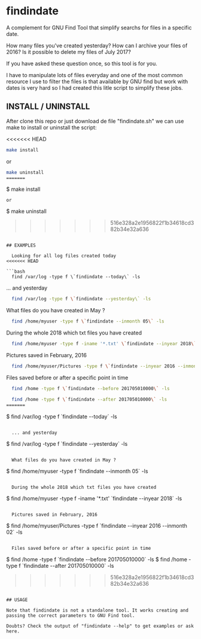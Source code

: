 # findindate

A complement for GNU Find Tool that simplify searchs for files in a specific date.

How many files you've created yesterday? How can I archive your files of 2016?
Is it possible to delete my files of July 2017?

If you have asked these question once, so this tool is for you.

I have to manipulate lots of files everyday and one of the most common resource
I use to filter the files is that available by GNU find but work with dates is
very hard so I had created this litle script to simplify these jobs.

## INSTALL / UNINSTALL

After clone this repo or just download de file "findindate.sh" we can use make to install or uninstall the script:

<<<<<<< HEAD
```bash
make install
```

or

```bash
make uninstall
=======
```
$ make install
```
or
```
$ make uninstall
>>>>>>> 516e328a2e1956822f1b34618cd382b34e32a636
```

## EXAMPLES

  Looking for all log files created today
<<<<<<< HEAD

```bash
  find /var/log -type f \`findindate --today\` -ls
```

  ... and yesterday

```bash
  find /var/log -type f \`findindate --yesterday\` -ls
```

  What files do you have created in May ?

```bash
  find /home/myuser -type f \`findindate --inmonth 05\` -ls
```

  During the whole 2018 which txt files you have created

```bash
  find /home/myuser -type f -iname '*.txt' \`findindate --inyear 2018\` -ls
```

  Pictures saved in February, 2016

```bash
  find /home/myuser/Pictures -type f \`findindate --inyear 2016 --inmonth 02\` -ls
```

  Files saved before or after a specific point in time

```bash
  find /home -type f \`findindate --before 201705010000\` -ls
```

```bash
  find /home -type f \`findindate --after 201705010000\` -ls
=======
```
$ find /var/log -type f \`findindate --today\` -ls
```

  ... and yesterday
```
$ find /var/log -type f \`findindate --yesterday\` -ls
```

  What files do you have created in May ?
```
$ find /home/myuser -type f \`findindate --inmonth 05\` -ls
```

  During the whole 2018 which txt files you have created
```
$ find /home/myuser -type f -iname '*.txt' \`findindate --inyear 2018\` -ls
```

  Pictures saved in February, 2016
```
$ find /home/myuser/Pictures -type f \`findindate --inyear 2016 --inmonth 02\` -ls
```

  Files saved before or after a specific point in time
```
$ find /home -type f \`findindate --before 201705010000\` -ls
$ find /home -type f \`findindate --after 201705010000\` -ls
>>>>>>> 516e328a2e1956822f1b34618cd382b34e32a636
```

## USAGE

Note that findindate is not a standalone tool. It works creating and passing the correct parameters to GNU Find tool.

Doubts? Check the output of "findindate --help" to get examples or ask here.
